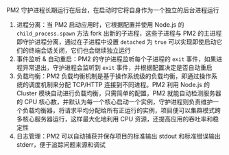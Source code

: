 PM2 守护进程长期运行在后台，在启动时它将自身作为一个独立的后台进程运行

1. 进程分离：当 PM2 启动应用时，它根据配置并使用 Node.js 的 `child_process.spawn` 方法 fork 出新的子进程，这些子进程与 PM2 的主进程即守护进程分离，通过在子进程中设置 `detached` 为 `true` 可以实现即使启动它们的终端会话关闭，它们也会继续独立运行
2. 事件监听 & 自动重启：PM2 的守护进程监听每个子进程的 `exit` 事件，如果进程异常退出，守护进程会监听到 `exit` 事件，并根据配置决定是否自动重启
3. 负载均衡：PM2 负载均衡机制是基于操作系统级的负载均衡，即通过操作系统的调度机制来分配 TCP/HTTP 连接到不同进程。PM2 利用 Node.js 的 Cluster 模块自动进行负载均衡，只需简单的配置，PM2 就能自动检测服务器的 CPU 核心数，并默认为每一个核心启动一个实例，守护进程则负责维护一个负载均衡器，将请求平均分配给所有正运行的实例，项目便可以集群模式跨多核心服务器运行，这样最大化地利用 CPU 资源，还提高应用的吞吐率和稳定性
4. 日志管理：PM2 可以自动捕获并保存项目的标准输出 stdout 和标准错误输出 stderr，便于追踪问题来源和调试
